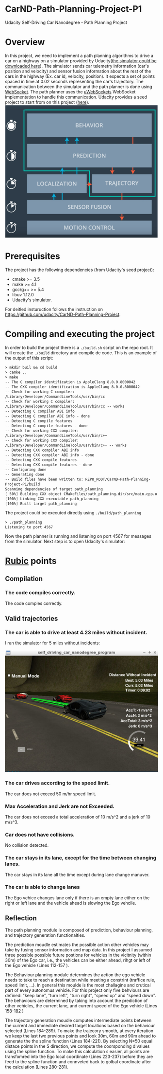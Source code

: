 
# CarND-Path-Planning-Project-P1
Udacity Self-Driving Car Nanodegree - Path Planning Project


# Overview

In this project, we need to implement a path planning algorithms to drive a car on a highway on a simulator provided by Udacity([the simulator could be downloaded here](https://github.com/udacity/self-driving-car-sim/releases/tag/T3_v1.2)). The simulator sends car telemetry information (car's position and velocity) and sensor fusion information about the rest of the cars in the highway (Ex. car id, velocity, position). It expects a set of points spaced in time at 0.02 seconds representing the car's trajectory. The communication between the simulator and the path planner is done using [WebSocket](https://en.wikipedia.org/wiki/WebSocket). The path planner uses the [uWebSockets](https://github.com/uNetworking/uWebSockets) WebSocket implementation to handle this communication. Udacity provides a seed project to start from on this project ([here](https://github.com/udacity/CarND-Path-Planning-Project)).
![simulator](img/framework_small.png)

# Prerequisites

The project has the following dependencies (from Udacity's seed project):

- cmake >= 3.5
- make >= 4.1
- gcc/g++ >= 5.4
- libuv 1.12.0
- Udacity's simulator.

For deitled insturuction follows the instruction on https://github.com/udacity/CarND-Path-Planning-Project.

# Compiling and executing the project

In order to build the project there is a `./build.sh` script on the repo root. It will create the `./build` directory and compile de code. This is an example of the output of this script:

```
> mkdir buil && cd build
> camke ..
> make
-- The C compiler identification is AppleClang 8.0.0.8000042
-- The CXX compiler identification is AppleClang 8.0.0.8000042
-- Check for working C compiler: /Library/Developer/CommandLineTools/usr/bin/cc
-- Check for working C compiler: /Library/Developer/CommandLineTools/usr/bin/cc -- works
-- Detecting C compiler ABI info
-- Detecting C compiler ABI info - done
-- Detecting C compile features
-- Detecting C compile features - done
-- Check for working CXX compiler: /Library/Developer/CommandLineTools/usr/bin/c++
-- Check for working CXX compiler: /Library/Developer/CommandLineTools/usr/bin/c++ -- works
-- Detecting CXX compiler ABI info
-- Detecting CXX compiler ABI info - done
-- Detecting CXX compile features
-- Detecting CXX compile features - done
-- Configuring done
-- Generating done
-- Build files have been written to: REPO_ROOT/CarND-Path-Planning-Project-P1/build
Scanning dependencies of target path_planning
[ 50%] Building CXX object CMakeFiles/path_planning.dir/src/main.cpp.o
[100%] Linking CXX executable path_planning
[100%] Built target path_planning
```

The project could be executed directly using `./build/path_planning`

```
> ./path_planning
Listening to port 4567
```

Now the path planner is running and listening on port 4567 for messages from the simulator. Next step is to open Udacity's simulator:


# [Rubic](https://review.udacity.com/#!/rubrics/1020/view) points

## Compilation

### The code compiles correctly.

The code comples correctly.

## Valid trajectories

### The car is able to drive at least 4.23 miles without incident.
I ran the simulator for 5 miles without incidents:

![5 miles](img/pathplanning2.png)


### The car drives according to the speed limit.
The car does not exceed 50 m/hr speed limit.

### Max Acceleration and Jerk are not Exceeded.
The car does not exceed a total acceleration of 10 m/s^2 and a jerk of 10 m/s^3.

### Car does not have collisions.
No collision detected.

### The car stays in its lane, except for the time between changing lanes.
The car stays in its lane all the time except during lane change manuver.

### The car is able to change lanes
The Ego vehice changes lane only if there is an empty lane either on the right or left lane and the vehicle ahead is slowing the Ego vehcile.

## Reflection

The path planning module is composed of prediction, behaviour planning, and trajectory generation functionalties.

The prediction moudle estimates the possible action other vehicles may take by fusing sensor information and map data. In this project I assumed three possible possible future postions for vehicles in the vicitnity (within 30m) of the Ego car, i.e., the vehicles can be either ahead, rihgt or left of the Ego vehicle (Lines 112-157 ). 

The Behaviour planning module determines the action the ego vehicle needs to take to reach a destination while meeting a constrint (traffice rule, speed limit, ...). In general this moulde is the most challagine and crutical part of every autonomus vehicle. For this project only five behviours are defined: "keep lane", "turn left", "turn right", "speed up" and "speed down". The behaviours are determined by taking into account the prediction of other vehicles, the current lane, and current speed of the Ego vehicle (Lines 158-182 )


The trajectory generation moudle computes intermediate points between the current and immediate desired target locations based on the behaviour selected (Lines 184-289). To make the trajecory smooth, at every iteration we keep the last two previous points and look 30m, 60m and 90m ahead to generate the the spline function (Lines 184-221). By selecting N=50 equal distace points in the S direction, we compute the coorsponding d values using the spline function. To make this calculation s easier,  all points are transfomred into the Ego local coordinate (Lines 223-237)  before they are feed to the spline function and connveted back to golbal coordinate after the calculation (Lines 280-281).


```python

```
